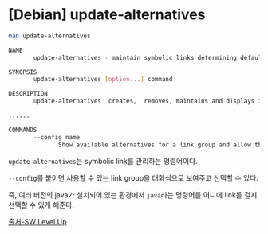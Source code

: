 # [Debian] update-alternatives

```bash
man update-alternatives
```

```bash
NAME
       update-alternatives - maintain symbolic links determining default commands

SYNOPSIS
       update-alternatives [option...] command

DESCRIPTION
       update-alternatives  creates,  removes, maintains and displays information about the symbolic links comprising the Debian alternatives system.

......

COMMANDS
       --config name
              Show available alternatives for a link group and allow the user to interactively select which one to use. The link group is updated.
```

`update-alternatives`는 symbolic link를 관리하는 명령어이다.

`--config`를 붙이면 사용할 수 있는 link group을 대화식으로 보여주고 선택할 수 있다.

즉, 여러 버전의 java가 설치되어 있는 환경에서 `java`라는 명령어를 어디에 link를 걸지 선택할 수 있게 해준다.

[출처-SW Level Up](http://programmingskills.net/archives/702)
